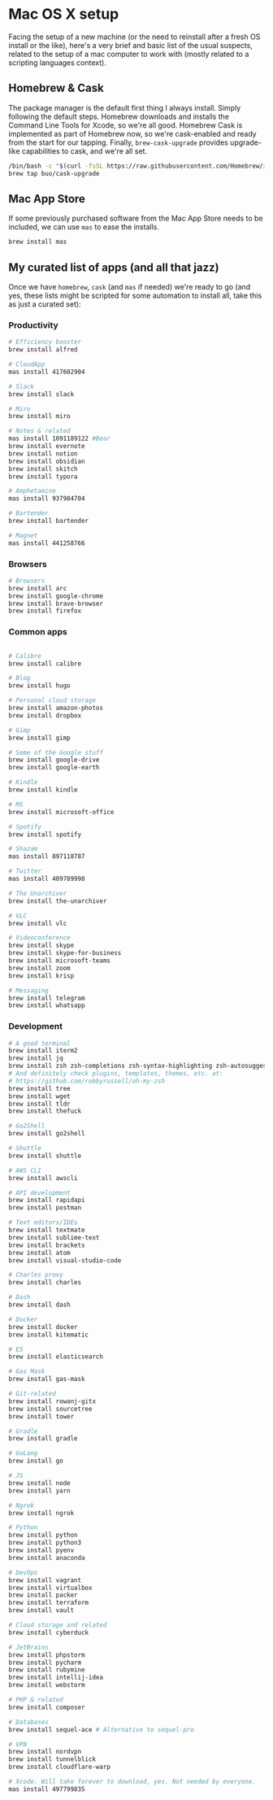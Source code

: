 # Mac OS X setup
Facing the setup of a new machine (or the need to reinstall after a fresh OS install or the like), here's a very brief and basic list of the usual suspects, related to the setup of a mac computer to work with (mostly related to a scripting languages context).

## Homebrew & Cask
The package manager is the default first thing I always install. Simply following the default steps. Homebrew downloads and installs the Command Line Tools for Xcode, so we're all good. Homebrew Cask is implemented as part of Homebrew now, so we're cask-enabled and ready from the start for our tapping. Finally, `brew-cask-upgrade` provides upgrade-like capabilities to cask, and we're all set.
```bash
/bin/bash -c "$(curl -fsSL https://raw.githubusercontent.com/Homebrew/install/HEAD/install.sh)"
brew tap buo/cask-upgrade
```
## Mac App Store
If some previously purchased software from the Mac App Store needs to be included, we can use `mas` to ease the installs.

```bash
brew install mas
```

## My curated list of apps (and all that jazz)
Once we have `homebrew`, `cask` (and `mas` if needed) we're ready to go (and yes, these lists might be scripted for some automation to install all, take this as just a curated set):

### Productivity

```bash
# Efficiency booster
brew install alfred

# CloudApp
mas install 417602904

# Slack
brew install slack

# Miro
brew install miro

# Notes & related
mas install 1091189122 #Bear
brew install evernote
brew install notion
brew install obsidian
brew install skitch
brew install typora

# Amphetamine
mas install 937984704

# Bartender
brew install bartender

# Magnet
mas install 441258766
```
### Browsers

```bash
# Browsers
brew install arc
brew install google-chrome
brew install brave-browser
brew install firefox
```

### Common apps

```bash

# Calibre
brew install calibre

# Blog
brew install hugo

# Personal cloud storage
brew install amazon-photos
brew install dropbox

# Gimp
brew install gimp

# Some of the Google stuff
brew install google-drive
brew install google-earth

# Kindle
brew install kindle

# MS
brew install microsoft-office

# Spotify
brew install spotify

# Shazam
mas install 897118787

# Twitter
mas install 409789998

# The Unarchiver
brew install the-unarchiver

# VLC
brew install vlc

# Videoconference
brew install skype
brew install skype-for-business
brew install microsoft-teams
brew install zoom
brew install krisp

# Messaging
brew install telegram
brew install whatsapp
```

### Development

```bash
# A good terminal
brew install iterm2
brew install jq
brew install zsh zsh-completions zsh-syntax-highlighting zsh-autosuggestions
# And definitely check plugins, templates, themes, etc. at:
# https://github.com/robbyrussell/oh-my-zsh
brew install tree
brew install wget
brew install tldr
brew install thefuck

# Go2Shell
brew install go2shell

# Shuttle
brew install shuttle 

# AWS CLI
brew install awscli

# API development
brew install rapidapi
brew install postman

# Text editors/IDEs
brew install textmate
brew install sublime-text
brew install brackets
brew install atom
brew install visual-studio-code

# Charles proxy
brew install charles

# Dash
brew install dash

# Docker
brew install docker
brew install kitematic

# ES
brew install elasticsearch

# Gas Mask
brew install gas-mask

# Git-related
brew install rowanj-gitx
brew install sourcetree
brew install tower

# Gradle
brew install gradle

# GoLang
brew install go

# JS
brew install node
brew install yarn

# Ngrok
brew install ngrok

# Python
brew install python
brew install python3
brew install pyenv
brew install anaconda

# DevOps
brew install vagrant
brew install virtualbox
brew install packer
brew install terraform
brew install vault

# Cloud storage and related
brew install cyberduck

# JetBrains
brew install phpstorm
brew install pycharm
brew install rubymine
brew install intellij-idea
brew install webstorm

# PHP & related
brew install composer

# Databases
brew install sequel-ace # Alternative to sequel-pro 

# VPN
brew install nordvpn
brew install tunnelblick
brew install cloudflare-warp

# Xcode. Will take forever to download, yes. Not needed by everyone.
mas install 497799835
```

